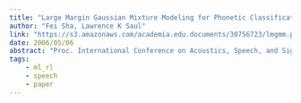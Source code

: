 ```yaml
---
title: "Large Margin Gaussian Mixture Modeling for Phonetic Classification and Recognition"
author: "Fei Sha, Lawrence K Saul"
link: "https://s3.amazonaws.com/academia.edu.documents/30756723/lmgmm.pdf?AWSAccessKeyId=AKIAIWOWYYGZ2Y53UL3A&Expires=1547624781&Signature=OgLa3n3iylmaMUvVLmXWXxhVAOo%3D&response-content-disposition=inline%3B%20filename%3DLarge_margin_Gaussian_mixture_modeling_f.pdf"
date: 2006/05/06
abstract: "Proc. International Conference on Acoustics, Speech, and Signal Processing (ICASSP), 2006."
tags:
    - ml_rl
    - speech
    - paper
---
```

